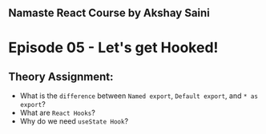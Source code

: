 ## Namaste React Course by Akshay Saini

# Episode 05 - Let's get Hooked!

## Theory Assignment:

- What is the `difference` between `Named export`, `Default export`, and `* as export`?
- What are `React Hooks`?
- Why do we need `useState Hook`?
